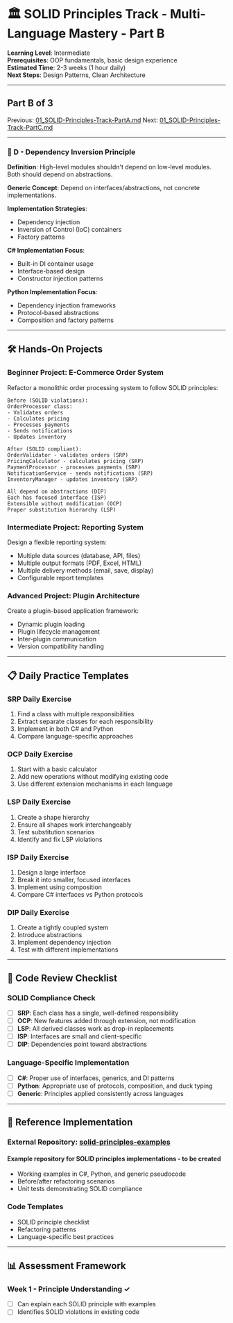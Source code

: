 # 🏛️ SOLID Principles Track - Multi-Language Mastery - Part B

**Learning Level**: Intermediate  
**Prerequisites**: OOP fundamentals, basic design experience  
**Estimated Time**: 2-3 weeks (1 hour daily)  
**Next Steps**: Design Patterns, Clean Architecture

---

## Part B of 3

Previous: [01_SOLID-Principles-Track-PartA.md](01_SOLID-Principles-Track-PartA.md)
Next: [01_SOLID-Principles-Track-PartC.md](01_SOLID-Principles-Track-PartC.md)

---

### **🔻 D - Dependency Inversion Principle**

**Definition**: High-level modules shouldn't depend on low-level modules. Both should depend on abstractions.

**Generic Concept**: Depend on interfaces/abstractions, not concrete implementations.

**Implementation Strategies**:

- Dependency injection
- Inversion of Control (IoC) containers
- Factory patterns

**C# Implementation Focus**:

- Built-in DI container usage
- Interface-based design
- Constructor injection patterns

**Python Implementation Focus**:

- Dependency injection frameworks
- Protocol-based abstractions
- Composition and factory patterns

---

## 🛠️ Hands-On Projects

### **Beginner Project: E-Commerce Order System**

Refactor a monolithic order processing system to follow SOLID principles:

```text
Before (SOLID violations):
OrderProcessor class:
- Validates orders
- Calculates pricing
- Processes payments
- Sends notifications
- Updates inventory
```

```text
After (SOLID compliant):
OrderValidator - validates orders (SRP)
PricingCalculator - calculates pricing (SRP)
PaymentProcessor - processes payments (SRP) 
NotificationService - sends notifications (SRP)
InventoryManager - updates inventory (SRP)

All depend on abstractions (DIP)
Each has focused interface (ISP)
Extensible without modification (OCP)
Proper substitution hierarchy (LSP)
```

### **Intermediate Project: Reporting System**

Design a flexible reporting system:

- Multiple data sources (database, API, files)
- Multiple output formats (PDF, Excel, HTML)
- Multiple delivery methods (email, save, display)
- Configurable report templates

### **Advanced Project: Plugin Architecture**

Create a plugin-based application framework:

- Dynamic plugin loading
- Plugin lifecycle management
- Inter-plugin communication
- Version compatibility handling

---

## 📋 Daily Practice Templates

### **SRP Daily Exercise**

1. Find a class with multiple responsibilities
2. Extract separate classes for each responsibility
3. Implement in both C# and Python
4. Compare language-specific approaches

### **OCP Daily Exercise**

1. Start with a basic calculator
2. Add new operations without modifying existing code
3. Use different extension mechanisms in each language

### **LSP Daily Exercise**

1. Create a shape hierarchy
2. Ensure all shapes work interchangeably
3. Test substitution scenarios
4. Identify and fix LSP violations

### **ISP Daily Exercise**

1. Design a large interface
2. Break it into smaller, focused interfaces
3. Implement using composition
4. Compare C# interfaces vs Python protocols

### **DIP Daily Exercise**

1. Create a tightly coupled system
2. Introduce abstractions
3. Implement dependency injection
4. Test with different implementations

---

## 🧪 Code Review Checklist

### **SOLID Compliance Check**

- [ ] **SRP**: Each class has a single, well-defined responsibility
- [ ] **OCP**: New features added through extension, not modification
- [ ] **LSP**: All derived classes work as drop-in replacements
- [ ] **ISP**: Interfaces are small and client-specific
- [ ] **DIP**: Dependencies point toward abstractions

### **Language-Specific Implementation**

- [ ] **C#**: Proper use of interfaces, generics, and DI patterns
- [ ] **Python**: Appropriate use of protocols, composition, and duck typing
- [ ] **Generic**: Principles applied consistently across languages

---

## 📖 Reference Implementation

### **External Repository**: [solid-principles-examples](https://github.com/Swamy-s-Tech-Skills-Academy-AI-ML-Data)

#### Example repository for SOLID principles implementations - to be created

- Working examples in C#, Python, and generic pseudocode
- Before/after refactoring scenarios
- Unit tests demonstrating SOLID compliance

### **Code Templates**

- SOLID principle checklist
- Refactoring patterns
- Language-specific best practices

---

## 📊 Assessment Framework

### **Week 1 - Principle Understanding ✓**

- [ ] Can explain each SOLID principle with examples
- [ ] Identifies SOLID violations in existing code
